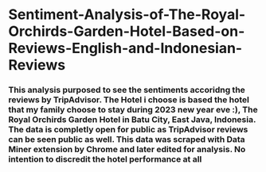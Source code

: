# Sentiment-Analysis-of-The-Royal-Orchirds-Garden-Hotel-Based-on-Reviews-English-and-Indonesian-Reviews
### This analysis purposed to see the sentiments accoridng the reviews by TripAdvisor. The Hotel i choose is based the hotel that my family choose to stay during 2023 new year eve :), The Royal Orchirds Garden Hotel in Batu City, East Java, Indonesia. The data is completly open for public as TripAdvisor reviews can be seen public as well. This data was scraped with Data Miner extension by Chrome and later edited for analysis. No intention to discredit the hotel performance at all
